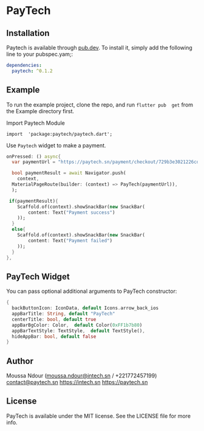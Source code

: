 
# PayTech


## Installation

Paytech is available through [pub.dev](https://cocoapods.org). To install
it, simply add the following line to your pubspec.yam;:

```yaml
dependencies:
  paytech: ^0.1.2
```

## Example

To run the example project, clone the repo, and run `flutter pub  get` from the Example directory first.


Import Paytech Module

`import  'package:paytech/paytech.dart';`

Use `Paytech`  widget to make a payment.
```dart
onPressed: () async{
  var paymentUrl = "https://paytech.sn/payment/checkout/729b3e3021226cd27905";

  bool paymentResult = await Navigator.push(
    context,
  MaterialPageRoute(builder: (context) => PayTech(paymentUrl)),
  );

 if(paymentResult){
    Scaffold.of(context).showSnackBar(new SnackBar(
        content: Text("Payment success")
    ));
  }
  else{
    Scaffold.of(context).showSnackBar(new SnackBar(
        content: Text("Payment failed")
    ));
  }
},
```


## PayTech Widget

You can pass optional additional arguments to PayTech constructor:
```dart
{
  backButtonIcon: IconData, default Icons.arrow_back_ios
  appBarTitle: String, default "PayTech"
  centerTitle: bool, default true
  appBarBgColor: Color,  default Color(0xFF1b7b80)
  appBarTextStyle: TextStyle,  default TextStyle(),
  hideAppBar: bool, default false
}
```


## Author

Moussa Ndour (moussa.ndour@intech.sn / +221772457199)
contact@paytech.sn
https://intech.sn
https://paytech.sn

## License

PayTech is available under the MIT license. See the LICENSE file for more info.
